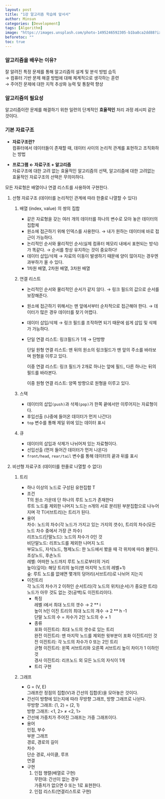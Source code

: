 ```yaml
---
layout: post
title: "1강 알고리즘 학습에 앞서서"
author: Minsun
categories: [Development]
tags: [Algorithm]
image: "https://images.unsplash.com/photo-1495246592305-b1ba8ca2dd88?ixid=MnwxMjA3fDB8MHxwaG90by1wYWdlfHx8fGVufDB8fHx8&ixlib=rb-1.2.1&auto=format&fit=crop&w=1002&q=80"
beforetoc: ""
toc: true
---
```


### 알고리즘을 배우는 이유?

잘 알려진 특정 문제를 통해 알고리즘의 설계 및 분석 방법 습득 <br />
→ 컴퓨터 기반 문제 해결 방법에 대해 체계적으로 생각하는 훈련 <br />
→ 주어진 문제에 대한 지적 추상화 능력 및 통찰력 향상

### 알고리즘의 필요성

알고리즘이란 문제를 해결하기 위한 일련의 단계적인 **효율적인** 처리 과정 레시피 같은 것이다.

### 기본 자료구조

- **자료구조란?** <br />
  컴퓨터에서 데이터들이 존재할 때, 데이터 사이의 논리적 관계를 표현하고 조직화하는 방법

- **프로그램 ← 자료구조 + 알고리즘** <br />
  자료구조에 대한 고려 없는 효율적인 알고리즘의 선택, 알고리즘에 대한 고려없는 효율적인 자료구조의 선택은 무의미하다.

모든 자료형은 배열이나 연결 리스트를 사용하여 구현한다.

1. 선형 자료구조 (데이터를 논리적인 관계에 따라 한줄로 나열할 수 있다)

   1. 배열 (index, value) 의 쌍의 집합

      - 같은 자료형을 갖는 여러 개의 데이터를 하나의 변수로 모아 놓은 데이터의 집합체
      - 원소에 접근하기 위해 인덱스를 사용한다. → 내가 원하는 데이터에 바로 접근이 가능하다.
      - 논리적인 순서와 물리적인 순서(실제 컴퓨터 메모리 내에서 표현되는 방식)가 똑같다. → 순서를 항상 유지하는 것이 중요하다!
      - 데이터 삽입/삭제 → 자료의 이동이 발생하기 때문에 양이 많아지는 경우엔 과부하가 올 수 있다.
      - 1차원 배열, 2차원 배열, 3차원 배열

   2. 연결 리스트

      - 논리적인 순서와 물리적인 순서가 같지 않다. → 링크 필드의 값으로 순서를 보장해준다.
      - 원소에 접근하기 위해서는 맨 앞에서부터 순차적으로 접근해야 한다. → 데이터가 많은 경우 데이터를 찾기 어렵다.
      - 데이터 삽입/삭제 → 링크 필드를 조작하면 되기 때문에 쉽게 삽입 및 삭제가 가능하다.
      - 단일 연결 리스트: 링크필드가 1개 → 단방향

        단일 원형 연결 리스트: 맨 뒤의 원소의 링크필드가 맨 앞의 주소를 바라보며 원형을 이루고 있다.

        이중 연결 리스트: 링크 필드가 2개로 하나는 앞에 필드, 다른 하나는 뒤의 필드를 바라본다.

        이중 원형 연결 리스트: 양쪽 방향으로 원형을 이루고 있다.

   3. 스택

      - 데이터의 삽입`(push)`과 삭제`(pop)`가 한쪽 끝에서만 이루어지는 자료형이다.
      - 후입선출 (나중에 들어온 데이터가 먼저 나간다)
      - `top` 변수를 통해 제일 위에 있는 데이터 표시

   4. 큐
      - 데이터의 삽입과 삭제가 나뉘어져 있는 자료형이다.
      - 선입선출 (먼저 들어간 데이터가 먼저 나온다)
      - `front/head`, `rear/tail` 변수를 통해 데이터의 끝과 뒤를 표시

2. 비선형 자료구조 (데이터를 한줄로 나열할 수 없다)

   1. 트리

      - 하나 이상의 노드로 구성된 유한집합 T
      - 조건 <br />
        T의 원소 가운데 단 하나의 루트 노드가 존재한다 <br />
        루트 노드를 제외한 나머지 노드는 n개의 서로 분리된 부분집합으로 나누어지며 각 T(서브트리)는 트리가 된다.
      - 용어 <br />
        차수: 노드의 차수(각 노드가 가지고 있는 가지의 갯수), 트리의 차수(모든 노드 차수 중에서 가장 큰 차수) <br />
        리프노드(단말노드): 노드의 차수가 0인 것 <br />
        비단말노드: 리프노드를 제외한 나머지 노드 <br />
        부모노드, 자식노드, 형제노드: 한 노드에서 봤을 때 각 위치에 따라 불린다. <br />
        조상노드, 후손노드 <br />
        레벨: 어떠한 노드까지 루트 노드로부터의 거리 <br />
        높이(깊이): 해당 트리의 높이(맨 마지막 노드의 레벨+1) <br />
        숲: 루트 노드를 없애면 몇개의 덩어리(서브트리)로 나뉘어 지는지 <br />
      - 이진트리 <br />
        각 노드의 차수가 2 이하인 순서트리(각 노드의 위치(순서)가 중요한 트리) <br />
        노드가 아무 것도 없는 것(공백)도 이진트리이다. <br />
        - 특징 <br />
          레벨 i에서 최대 노드의 갯수 → 2 \*\* i <br />
          높이 h인 이진 트리의 최대 노드의 개수 → 2 \*\* h -1 <br />
          단말 노드의 수 = 차수가 2인 노드의 수 + 1
        - 종류 <br />
          포화 이진트리: 최대 노드의 갯수로 있는 트리 <br />
          완전 이진트리: 맨 마지막 노드를 제외한 윗부분이 포화 이진트리인 것 <br />
          전 이진트리: 각 노드의 차수가 0 또는 2인 트리 <br />
          균형 이진트리: 왼쪽 서브트리와 오른쪽 서브트리 높이 차이가 1 이하인 것 <br />
          경사 이진트리: 리프노드 외 모든 노드의 자식이 1개 <br />
        - 트리 구현

   2. 그래프
      - G = (V, E) <br />
        그래프란 정점의 집합(V)과 간선의 집합(E)을 모아놓은 것이다.
      - 간선이 방향에 있는지에 따라 무방향 그래프, 방향 그래프로 나뉜다. <br />
        무방향 그래프: (1, 2) = (2, 1) <br />
        방향 그래프: <1, 2> ≠ <2, 1>
      - 간선에 가중치가 주어진 그래프는 가중 그래프이다.
      - 용어 <br />
        인접, 부수 <br />
        부분 그래프 <br />
        경로, 경로의 길이 <br />
        차수 <br />
        단순 경로, 사이클, 루프 <br />
        연결 <br />
      - 구현 <br />
        1. 인접 행렬(배열로 구현) <br />
           무한대: 간선이 없는 경우 <br />
           가중치가 없으면 0 또는 1로 표현한다.
        2. 인접 리스트(연결리스트로 구현)
